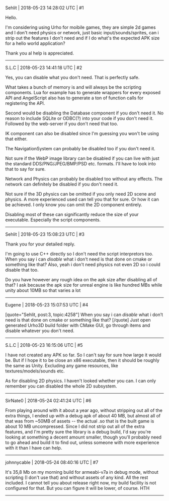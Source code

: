 Sehlit | 2018-05-23 14:28:02 UTC | #1

Hello.

I'm considering using Urho for moibile games, they are simple 2d games and I don't need physics or network, just basic input/sounds/sprites, can i strip out the features I don't need and if I do what's the expected APK size for a hello world application?

Thank you al help is appreciated.

-------------------------

S.L.C | 2018-05-23 14:41:18 UTC | #2

Yes, you can disable what you don't need. That is perfectly safe.

What takes a bunch of memory is and will always be the scripting components. Lua for example has to generate wrappers for every exposed API and AngelScript also has to generate a ton of function calls for registering the API.

Second would be disabling the Database component if you don't need it. No reason to include SQLite or ODBC(?) into your code if you don't need it. Followed by the web-server if you don't need that too.

IK component can also be disabled since I'm guessing you won't be using that either.

The NavigationSystem can probably be disabled too if you don't need it.

Not sure if the WebP image library can be disabled if you can live with just the standard DDS/PNG/JPEG/BMP/PSD etc. formats. I'll have to look into that to say for sure.

Network and Physics can probably be disabled too without any effects. The network can definitely be disabled if you don't need it.

Not sure if the 3D physics can be omitted if you only need 2D scene and physics. A more experienced used 
can tell you that for sure. Or how it can be achieved. I only know you can omit the 2D component entirely.

Disabling most of these can significantly reduce the size of your executable. Especially the script components.

-------------------------

Sehlit | 2018-05-23 15:08:23 UTC | #3

Thank you for your detailed reply.

I'm going to use C++ directly so I don't need the script interpretors too. When you say i can *disable* what i don't need is that done on cmake or something like that?
Also, yeah i don't need physics not even 2D so i could disable that too.

Do you have however any rough idea on the apk size after disabling all of that? I ask because the apk size for unreal engine is like hundred MBs while unity about 10MB so that varies a lot

-------------------------

Eugene | 2018-05-23 15:07:53 UTC | #4

[quote="Sehlit, post:3, topic:4258"]
When you say i can *disable* what i don’t need is that done on cmake or something like that?
[/quote]
Just open generated Urho3D build folder with CMake GUI, go through items and disable whatever you don't need.

-------------------------

S.L.C | 2018-05-23 16:15:06 UTC | #5

I have not created any APK so far. So I can't say for sure how large it would be. But if I hope it to be close an x86 executable, then it should be roughly the same as Unity. Excluding any game resources, like textures/models/sounds etc.

As for disabling 2D physics. I haven't looked whether you can. I can only remember you can disabled the whole 2D subsystem.

-------------------------

SirNate0 | 2018-05-24 02:41:24 UTC | #6

From playing around with it about a year ago, without stripping out all of the extra things, I ended up with a debug apk of about 40 MB, but almost all of that was from ~50MB of assets -- the actual .so that is the built game is about 10 MB uncompressed. Since I did not strip out all of the extra features, and I'm pretty sure the library is a debug build, I'd say you're looking at something a decent amount smaller, though you'll probably need to go ahead and build it to find out, unless someone with more experience with it than I have can help.

-------------------------

johnnycable | 2018-05-24 08:40:16 UTC | #7

It's 35,8 Mb on my morning build for armeabi-v7a in debug mode, without scripting (I don't use that) and without assets of any kind. All the rest included.
I cannot tell you about release right now, my build facility is not configured for that. But you can figure it will be lower, of course.
HTH

-------------------------

